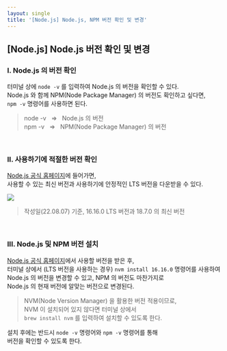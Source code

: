 ```yaml
---
layout: single
title: '[Node.js] Node.js, NPM 버전 확인 및 변경'
---
```


## [Node.js] Node.js 버전 확인 및 변경

### I. Node.js 의 버전 확인

터미널 상에 `node -v` 를 입력하여 Node.js 의 버전을 확인할 수 있다. <br/>
Node.js 와 함께 NPM(Node Package Manager) 의 버전도 확인하고 싶다면, <br/> `npm -v` 명령어를 사용하면 된다.

> node -v &nbsp; ⇒ &nbsp; Node.js 의 버전 <br/>
> npm -v &nbsp; ⇒ &nbsp; NPM(Node Package Manager) 의 버전

<br/>

### II. 사용하기에 적절한 버전 확인

[Node.js 공식 홈페이지](https://nodejs.org/ko/)에 들어가면, <br/> 사용할 수 있는 최신 버전과 사용하기에 안정적인 LTS 버전을 다운받을 수 있다. <br/>

<img src="https://cdn.discordapp.com/attachments/890401766724751370/1005798385598603325/2022-08-07_8.09.18.png">

> 작성일(22.08.07) 기준, 16.16.0 LTS 버전과 18.7.0 의 최신 버전

<br/>

### III. Node.js 및 NPM 버전 설치

[Node.js 공식 홈페이지](https://nodejs.org/ko/)에서 사용할 버전을 받은 후, <br/> 터미널 상에서 (LTS 버전을 사용하는 경우) `nvm install 16.16.0` 명령어를 사용하여 <br/> Node.js 의 버전을 변경할 수 있고, NPM 의 버전도 마찬가지로 <br/> Node.js 의 현재 버전에 알맞는 버전으로 변경된다.

> NVM(Node Version Manager) 을 활용한 버전 적용이므로, <br/>
> NVM 이 설치되어 있지 않다면 터미널 상에서 <br/>
> `brew install nvm` 를 입력하여 설치할 수 있도록 한다.

설치 후에는 반드시 `node -v` 명령어와 `npm -v` 명령어를 통해 <br/> 버전을 확인할 수 있도록 한다.

